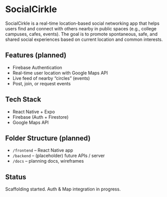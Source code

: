 # SocialCirkle

SocialCirkle is a real-time location-based social networking app that helps users find and connect with others nearby in public spaces (e.g., college campuses, cafes, events). The goal is to promote spontaneous, safe, and shared social experiences based on current location and common interests.

## Features (planned)
- Firebase Authentication
- Real-time user location with Google Maps API
- Live feed of nearby “circles” (events)
- Post, join, or request events

## Tech Stack
- React Native + Expo
- Firebase (Auth + Firestore)
- Google Maps API

## Folder Structure (planned)
- `/frontend` – React Native app
- `/backend` – (placeholder) future APIs / server
- `/docs` – planning docs, wireframes

## Status
Scaffolding started. Auth & Map integration in progress.


